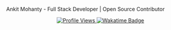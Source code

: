 Ankit Mohanty - Full Stack Developer | Open Source Contributor</h3> </div> <p align="center"> <a href="https://github.com/Ankitmohanty2"> <img src="https://komarev.com/ghpvc/?username=Ankitmohanty2&style=for-the-badge&color=brightgreen" alt="Profile Views"> </a> <a href="https://wakatime.com/@018cc5da-3dee-4f24-aa62-88eae14a8ad3"> <img src="https://wakatime.com/badge/user/018cc5da-3dee-4f24-aa62-88eae14a8ad3.svg" alt="Wakatime Badge"> </a> </p>
